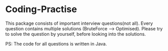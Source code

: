 # Coding-Practise
This package consists of important interview questions(not all). Every question contains multiple solutions (BruteForce   -->  Optimised). Please try to solve the question by yourself, before looking into the solutions.

PS: The code for all questions is written in Java.